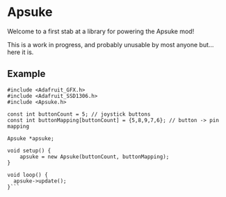Apsuke
======

Welcome to a first stab at a library for powering the Apsuke mod!

This is a work in progress, and probably unusable by most anyone but... here it is.

Example
-------

```#include <Wire.h>
#include <Adafruit_GFX.h>
#include <Adafruit_SSD1306.h>
#include <Apsuke.h>

const int buttonCount = 5; // joystick buttons
const int buttonMapping[buttonCount] = {5,8,9,7,6}; // button -> pin mapping

Apsuke *apsuke;

void setup() {
    apsuke = new Apsuke(buttonCount, buttonMapping);
}

void loop() {
  apsuke->update();
}```
